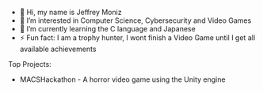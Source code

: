- 👋 Hi, my name is Jeffrey Moniz
- 👀 I’m interested in Computer Science, Cybersecurity and Video Games
- 🌱 I’m currently learning the C language and Japanese
- ⚡ Fun fact: I am a trophy hunter, I wont finish a Video Game until I get all available achievements

Top Projects: 
- MACSHackathon - A horror video game using the Unity engine
